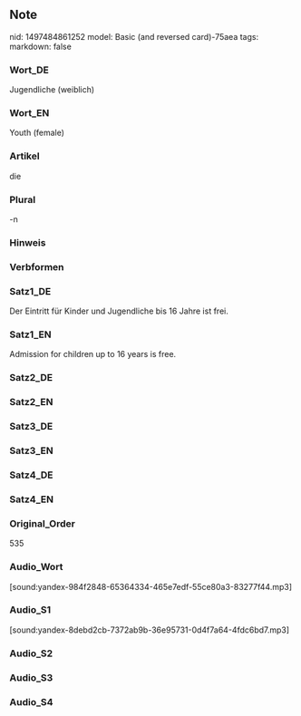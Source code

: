 ## Note
nid: 1497484861252
model: Basic (and reversed card)-75aea
tags: 
markdown: false

### Wort_DE
Jugendliche (weiblich)

### Wort_EN
Youth (female)

### Artikel
die

### Plural
-n

### Hinweis


### Verbformen


### Satz1_DE
Der Eintritt für Kinder und Jugendliche bis 16 Jahre ist frei.

### Satz1_EN
Admission for children up to 16 years is free.

### Satz2_DE


### Satz2_EN


### Satz3_DE


### Satz3_EN


### Satz4_DE


### Satz4_EN


### Original_Order
535

### Audio_Wort
[sound:yandex-984f2848-65364334-465e7edf-55ce80a3-83277f44.mp3]

### Audio_S1
[sound:yandex-8debd2cb-7372ab9b-36e95731-0d4f7a64-4fdc6bd7.mp3]

### Audio_S2


### Audio_S3


### Audio_S4

